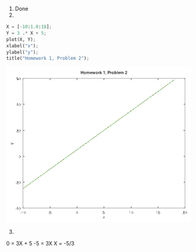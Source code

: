 1. Done
2. 
```python
X = [-10:1.0:18];
Y = 3 .* X + 5;
plot(X, Y);
xlabel("x");
ylabel("y");
title("Homework 1, Problem 2");
```

![Problem 2 Image](Images/HW01_1.png)

3. 
0 = 3X + 5
-5 = 3X
X = -5/3
